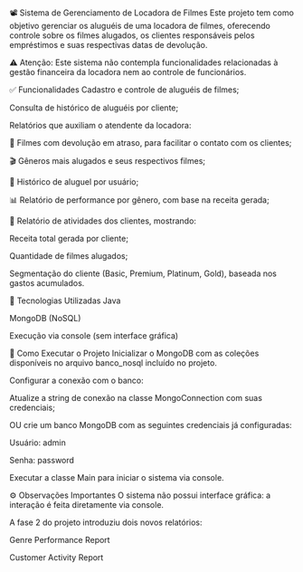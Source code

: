 📽️ Sistema de Gerenciamento de Locadora de Filmes
Este projeto tem como objetivo gerenciar os aluguéis de uma locadora de filmes, oferecendo controle sobre os filmes alugados, os clientes responsáveis pelos empréstimos e suas respectivas datas de devolução.

⚠️ Atenção: Este sistema não contempla funcionalidades relacionadas à gestão financeira da locadora nem ao controle de funcionários.

✅ Funcionalidades
Cadastro e controle de aluguéis de filmes;

Consulta de histórico de aluguéis por cliente;

Relatórios que auxiliam o atendente da locadora:

📌 Filmes com devolução em atraso, para facilitar o contato com os clientes;

🎬 Gêneros mais alugados e seus respectivos filmes;

🧾 Histórico de aluguel por usuário;

📊 Relatório de performance por gênero, com base na receita gerada;

👤 Relatório de atividades dos clientes, mostrando:

Receita total gerada por cliente;

Quantidade de filmes alugados;

Segmentação do cliente (Basic, Premium, Platinum, Gold), baseada nos gastos acumulados.

🧪 Tecnologias Utilizadas
Java

MongoDB (NoSQL)

Execução via console (sem interface gráfica)

🚀 Como Executar o Projeto
Inicializar o MongoDB com as coleções disponíveis no arquivo banco_nosql incluído no projeto.

Configurar a conexão com o banco:

Atualize a string de conexão na classe MongoConnection com suas credenciais;

OU crie um banco MongoDB com as seguintes credenciais já configuradas:

Usuário: admin

Senha: password

Executar a classe Main para iniciar o sistema via console.

⚙️ Observações Importantes
O sistema não possui interface gráfica: a interação é feita diretamente via console.

A fase 2 do projeto introduziu dois novos relatórios:

Genre Performance Report

Customer Activity Report
